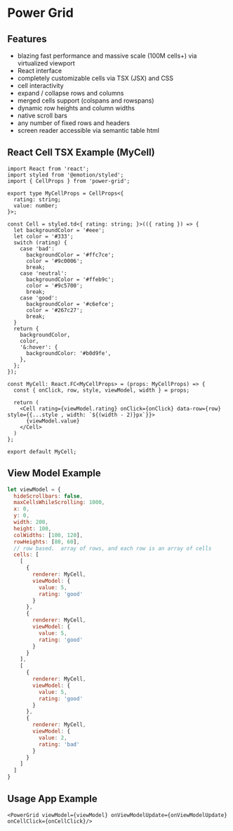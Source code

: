 # Power Grid

## Features
* blazing fast performance and massive scale (100M cells+) via virtualized viewport
* React interface
* completely customizable cells via TSX (JSX) and CSS
* cell interactivity
* expand / collapse rows and columns
* merged cells support (colspans and rowspans)
* dynamic row heights and column widths
* native scroll bars
* any number of fixed rows and headers
* screen reader accessible via semantic table html

## React Cell TSX Example (MyCell)

```TSX
import React from 'react';
import styled from '@emotion/styled';
import { CellProps } from 'power-grid';

export type MyCellProps = CellProps<{
  rating: string;
  value: number;
}>;

const Cell = styled.td<{ rating: string; }>(({ rating }) => {
  let backgroundColor = '#eee';
  let color = '#333';
  switch (rating) {
    case 'bad':
      backgroundColor = '#ffc7ce';
      color = '#9c0006';
      break;
    case 'neutral':
      backgroundColor = '#ffeb9c';
      color = '#9c5700';
      break;
    case 'good':
      backgroundColor = '#c6efce';
      color = '#267c27';
      break;
  }
  return {
    backgroundColor,
    color,
    '&:hover': {
      backgroundColor: '#b0d9fe',
    },
  };
});

const MyCell: React.FC<MyCellProps> = (props: MyCellProps) => {
  const { onClick, row, style, viewModel, width } = props;

  return (
    <Cell rating={viewModel.rating} onClick={onClick} data-row={row} style={{...style , width: `${(width - 2)}px`}}>
      {viewModel.value}
    </Cell>
  )
};

export default MyCell;
```

## View Model Example 

```javascript
let viewModel = {
  hideScrollbars: false,
  maxCellsWhileScrolling: 1000,
  x: 0,
  y: 0,
  width: 200,
  height: 100,
  colWidths: [100, 120],
  rowHeights: [80, 60],
  // row based.  array of rows, and each row is an array of cells
  cells: [
    [
      {
        renderer: MyCell,
        viewModel: {
          value: 5,
          rating: 'good'
        }
      },
      {
        renderer: MyCell,
        viewModel: {
          value: 5,
          rating: 'good'
        }
      }
    ],
    [
      {
        renderer: MyCell,
        viewModel: {
          value: 5,
          rating: 'good'
        }
      },
      {
        renderer: MyCell,
        viewModel: {
          value: 2,
          rating: 'bad'
        }
      }
    ]
  ]
}
```

## Usage App Example

```JSX
<PowerGrid viewModel={viewModel} onViewModelUpdate={onViewModelUpdate} onCellClick={onCellClick}/>
```
